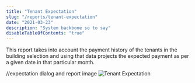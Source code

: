 ```yaml
---
title: "Tenant Expectation"
slug: "/reports/tenant-expectation"
date: "2021-03-23"
description: "System backbone so to say"
disableTableOfContents: "true"
---
```


    
This report takes into account the payment history of the tenants in the building selection and using that data projects the expected payment as per a given date in that particular month.

//expectation dialog and report image
![Tenant Expectation ](../images/tenant-expectation.png)